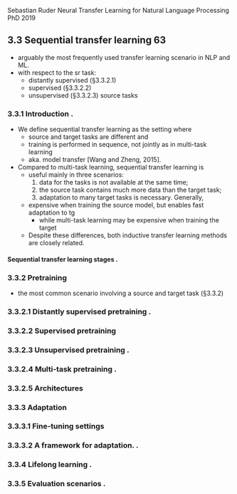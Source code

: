 Sebastian Ruder
Neural Transfer Learning for Natural Language Processing
PhD 2019


## 3.3 Sequential transfer learning 63

* arguably the most frequently used transfer learning scenario in NLP and ML.
* with respect to the sr task:
  * distantly supervised (§3.3.2.1)
  * supervised (§3.3.2.2)
  * unsupervised (§3.3.2.3) source tasks

### 3.3.1 Introduction .

* We define sequential transfer learning as the setting where
  * source and target tasks are different and
  * training is performed in sequence, not jointly as in multi-task learning
  * aka. model transfer [Wang and Zheng, 2015].
* Compared to multi-task learning, sequential transfer learning is
  * useful mainly in three scenarios:
    1. data for the tasks is not available at the same time;
    1. the source task contains much more data than the target task;
    1. adaptation to many target tasks is necessary.  Generally,
  * expensive when training the source model, but enables fast adaptation to tg
    * while multi-task learning may be expensive when training the target
  * Despite these differences, both inductive transfer learning methods are
    closely related.

#### Sequential transfer learning stages .

### 3.3.2 Pretraining

* the most common scenario involving a source and target task (§3.3.2)
### 3.3.2.1 Distantly supervised pretraining .
### 3.3.2.2 Supervised pretraining
### 3.3.2.3 Unsupervised pretraining .
### 3.3.2.4 Multi-task pretraining .
### 3.3.2.5 Architectures

### 3.3.3 Adaptation

### 3.3.3.1 Fine-tuning settings
### 3.3.3.2 A framework for adaptation. .

### 3.3.4 Lifelong learning .

### 3.3.5 Evaluation scenarios .
